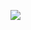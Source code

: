 <!--
-👋 Hi, I’m @Abdullah-Bashaaib
- 👀 I’m interested in ...
- 🌱 I’m currently learning ...
- 💞️ I’m looking to collaborate on ...
- 📫 How to reach me ...
- 😄 Pronouns: ...
- ⚡ Fun fact: ...
-->
<!--
Abdullah-Bashaaib/Abdullah-Bashaaib is a ✨ special ✨ repository because its `README.md` (this file) appears on your GitHub profile.
You can click the Preview link to take a look at your changes.
-->
  <img src="https://readme-typing-svg.herokuapp.com?color=a55bff&width=380&height=28&lines=Hi👋+I'm+Abdullah+Bashaaib..;IT+Student;Open-Source+Enthusiast..;Learning+In+Public..;Nice+To+Meet+You+....&center=true"></a></p>

